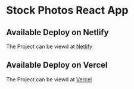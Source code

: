 # Stock Photos React App

## Available Deploy on Netlify

The Project can be viewd at [Netlify](https://stock-photos.vercel.app/)

## Available Deploy on Vercel

The Project can be viewd at [Vercel](https://stock-photo-react.netlify.app/)
